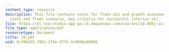 ```yaml
---
content_type: resource
description: This file contains notes for fleet mix and growth assessment, airline
  costs and fleet scenario, key criteria for successful interior etc.
file: https://ol-ocw-studio-app-qa.s3.amazonaws.com/courses/16-885j-aircraft-systems-engineering-fall-2004/6cf0bd2578b1179ed7f54c9898a60998_l9.pdf
file_type: application/pdf
resourcetype: Document
title: l9.pdf
uid: 6cf0bd25-78b1-179e-d7f5-4c9898a60998
---
```

